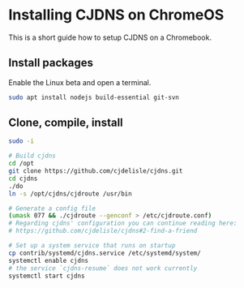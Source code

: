 # Installing CJDNS on ChromeOS

This is a short guide how to setup CJDNS on a Chromebook.

## Install packages

Enable the Linux beta and open a terminal.

```bash
sudo apt install nodejs build-essential git-svn
```

## Clone, compile, install

```bash
sudo -i

# Build cjdns
cd /opt
git clone https://github.com/cjdelisle/cjdns.git
cd cjdns
./do
ln -s /opt/cjdns/cjdroute /usr/bin

# Generate a config file
(umask 077 && ./cjdroute --genconf > /etc/cjdroute.conf)
# Regarding cjdns' configuration you can continue reading here:
# https://github.com/cjdelisle/cjdns#2-find-a-friend

# Set up a system service that runs on startup
cp contrib/systemd/cjdns.service /etc/systemd/system/
systemctl enable cjdns
# the service `cjdns-resume` does not work currently
systemctl start cjdns
```
